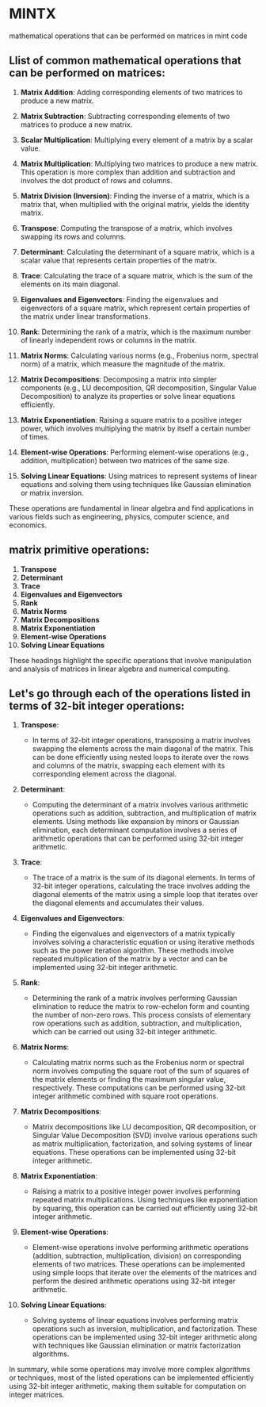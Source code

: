 # MINTX
mathematical operations that can be performed on matrices in mint code


## Llist of common mathematical operations that can be performed on matrices:

1. **Matrix Addition**: Adding corresponding elements of two matrices to produce a new matrix.
   
2. **Matrix Subtraction**: Subtracting corresponding elements of two matrices to produce a new matrix.
   
3. **Scalar Multiplication**: Multiplying every element of a matrix by a scalar value.
   
4. **Matrix Multiplication**: Multiplying two matrices to produce a new matrix. This operation is more complex than addition and subtraction and involves the dot product of rows and columns.
   
5. **Matrix Division (Inversion)**: Finding the inverse of a matrix, which is a matrix that, when multiplied with the original matrix, yields the identity matrix.
   
6. **Transpose**: Computing the transpose of a matrix, which involves swapping its rows and columns.
   
7. **Determinant**: Calculating the determinant of a square matrix, which is a scalar value that represents certain properties of the matrix.
   
8. **Trace**: Calculating the trace of a square matrix, which is the sum of the elements on its main diagonal.
   
9. **Eigenvalues and Eigenvectors**: Finding the eigenvalues and eigenvectors of a square matrix, which represent certain properties of the matrix under linear transformations.
   
10. **Rank**: Determining the rank of a matrix, which is the maximum number of linearly independent rows or columns in the matrix.
    
11. **Matrix Norms**: Calculating various norms (e.g., Frobenius norm, spectral norm) of a matrix, which measure the magnitude of the matrix.
    
12. **Matrix Decompositions**: Decomposing a matrix into simpler components (e.g., LU decomposition, QR decomposition, Singular Value Decomposition) to analyze its properties or solve linear equations efficiently.
    
13. **Matrix Exponentiation**: Raising a square matrix to a positive integer power, which involves multiplying the matrix by itself a certain number of times.
    
14. **Element-wise Operations**: Performing element-wise operations (e.g., addition, multiplication) between two matrices of the same size.
    
15. **Solving Linear Equations**: Using matrices to represent systems of linear equations and solving them using techniques like Gaussian elimination or matrix inversion.

These operations are fundamental in linear algebra and find applications in various fields such as engineering, physics, computer science, and economics.

## matrix primitive operations:

1. **Transpose**
2. **Determinant**
3. **Trace**
4. **Eigenvalues and Eigenvectors**
5. **Rank**
6. **Matrix Norms**
7. **Matrix Decompositions**
8. **Matrix Exponentiation**
9. **Element-wise Operations**
10. **Solving Linear Equations**

These headings highlight the specific operations that involve manipulation and analysis of matrices in linear algebra and numerical computing.

##  Let's go through each of the operations listed in terms of 32-bit integer operations:

1. **Transpose**:
   - In terms of 32-bit integer operations, transposing a matrix involves swapping the elements across the main diagonal of the matrix. This can be done efficiently using nested loops to iterate over the rows and columns of the matrix, swapping each element with its corresponding element across the diagonal.

2. **Determinant**:
   - Computing the determinant of a matrix involves various arithmetic operations such as addition, subtraction, and multiplication of matrix elements. Using methods like expansion by minors or Gaussian elimination, each determinant computation involves a series of arithmetic operations that can be performed using 32-bit integer arithmetic.

3. **Trace**:
   - The trace of a matrix is the sum of its diagonal elements. In terms of 32-bit integer operations, calculating the trace involves adding the diagonal elements of the matrix using a simple loop that iterates over the diagonal elements and accumulates their values.

4. **Eigenvalues and Eigenvectors**:
   - Finding the eigenvalues and eigenvectors of a matrix typically involves solving a characteristic equation or using iterative methods such as the power iteration algorithm. These methods involve repeated multiplication of the matrix by a vector and can be implemented using 32-bit integer arithmetic.

5. **Rank**:
   - Determining the rank of a matrix involves performing Gaussian elimination to reduce the matrix to row-echelon form and counting the number of non-zero rows. This process consists of elementary row operations such as addition, subtraction, and multiplication, which can be carried out using 32-bit integer arithmetic.

6. **Matrix Norms**:
   - Calculating matrix norms such as the Frobenius norm or spectral norm involves computing the square root of the sum of squares of the matrix elements or finding the maximum singular value, respectively. These computations can be performed using 32-bit integer arithmetic combined with square root operations.

7. **Matrix Decompositions**:
   - Matrix decompositions like LU decomposition, QR decomposition, or Singular Value Decomposition (SVD) involve various operations such as matrix multiplication, factorization, and solving systems of linear equations. These operations can be implemented using 32-bit integer arithmetic.

8. **Matrix Exponentiation**:
   - Raising a matrix to a positive integer power involves performing repeated matrix multiplications. Using techniques like exponentiation by squaring, this operation can be carried out efficiently using 32-bit integer arithmetic.

9. **Element-wise Operations**:
   - Element-wise operations involve performing arithmetic operations (addition, subtraction, multiplication, division) on corresponding elements of two matrices. These operations can be implemented using simple loops that iterate over the elements of the matrices and perform the desired arithmetic operations using 32-bit integer arithmetic.

10. **Solving Linear Equations**:
    - Solving systems of linear equations involves performing matrix operations such as inversion, multiplication, and factorization. These operations can be implemented using 32-bit integer arithmetic along with techniques like Gaussian elimination or matrix factorization algorithms.

In summary, while some operations may involve more complex algorithms or techniques, most of the listed operations can be implemented efficiently using 32-bit integer arithmetic, making them suitable for computation on integer matrices.


